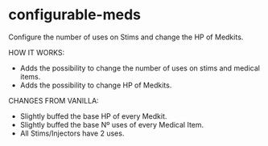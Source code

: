 # configurable-meds
Configure the number of uses on Stims and change the HP of Medkits.

HOW IT WORKS:
- Adds the possibility to change the number of uses on stims and medical items.
- Adds the possibility to change HP of Medkits.

CHANGES FROM VANILLA:
- Slightly buffed the base HP of every Medkit.
- Slightly buffed the base Nº uses of every Medical Item.
- All Stims/Injectors have 2 uses.
